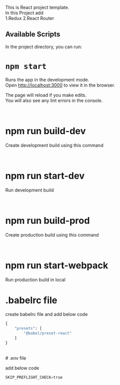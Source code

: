 
This is React project template.
<br>
In this Project add 
<br>
1.Redux
2.React Router

## Available Scripts

In the project directory, you can run:

# `npm start`

Runs the app in the development mode.<br>
Open [http://localhost:3000](http://localhost:3000) to view it in the browser.

The page will reload if you make edits.<br>
You will also see any lint errors in the console.

<br>

# npm run build-dev

Create development build using this command

<br>

# npm run start-dev

Run development build

<br>

# npm run build-prod

Create production build using this command


<br>

# npm run start-webpack

Run production build in local


# .babelrc file
create babelrc file and add below code
<br>
```python
{
    "presets": [
        "@babel/preset-react"
    ]
}
```

<br>
# .env file

add below code
<br>
```python
SKIP_PREFLIGHT_CHECK=true
```
